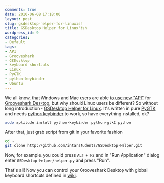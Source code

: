 ```yaml
---
comments: true
date: 2010-06-08 17:18:00
layout: post
slug: gsdesktop-helper-for-linuxish
title: GSDesktop Helper for Linux'ish
wordpress_id: 9
categories:
- Default
tags:
- API
- Grooveshark
- GSDesktop
- keyboard shortcuts
- Linux
- PyGTK
- python-keybinder
- Ubuntu
---
```


We all know, that Windows and Mac users are able [to use new "API"](http://grooveshark.wikia.com/wiki/GSDesktop_Global_Keyboard_Shortcuts) for [Grooveshark Desktop](https://vip.grooveshark.com/), but why should Linux users be different? So without long introduction - [GSDesktop Helper for Linux](http://github.com/intarstudents/GSDesktop-Helper). It's written in pure [PyGTK](http://www.pygtk.org/) and needs [python keybinder](http://kaizer.se/wiki/keybinder/) to work, so have everything installed, ok?

```bash
sudo aptitude install python-keybinder python-gtk2 python
```

After that, just grab script from git in your favorite fashion:

```bash
cd ~
git clone http://github.com/intarstudents/GSDesktop-Helper.git
```

Now, for example, you could press `ALT + F2` and in "Run Application" dialog enter `GSDesktop-Helper/helper.py` and press "Run".

That's all! Now you can control your Grooveshark Desktop with global keyboard shortcuts defined in [wiki](http://grooveshark.wikia.com/wiki/GSDesktop_Global_Keyboard_Shortcuts).
